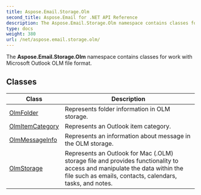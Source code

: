 ```yaml
---
title: Aspose.Email.Storage.Olm
second_title: Aspose.Email for .NET API Reference
description: The Aspose.Email.Storage.Olm namespace contains classes for work with Microsoft Outlook OLM file format
type: docs
weight: 380
url: /net/aspose.email.storage.olm/
---
```

The **Aspose.Email.Storage.Olm** namespace contains classes for work with Microsoft Outlook OLM file format.

## Classes

| Class | Description |
| --- | --- |
| [OlmFolder](./olmfolder/) | Represents folder information in OLM storage. |
| [OlmItemCategory](./olmitemcategory/) | Represents an Outlook item category. |
| [OlmMessageInfo](./olmmessageinfo/) | Represents an information about message in the OLM storage. |
| [OlmStorage](./olmstorage/) | Represents an Outlook for Mac (.OLM) storage file and provides functionality to access and manipulate the data within the file such as emails, contacts, calendars, tasks, and notes. |


